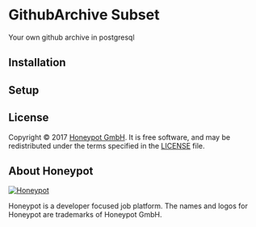 # GithubArchive Subset

Your own github archive in postgresql

## Installation



## Setup


License
-------

Copyright © 2017 [Honeypot GmbH][3]. It is free software, and may be
redistributed under the terms specified in the [LICENSE](/LICENSE) file.

About Honeypot
--------------

[![Honeypot](https://www.honeypot.io/logo.png)][3]

Honeypot is a developer focused job platform.
The names and logos for Honeypot are trademarks of Honeypot GmbH.

[3]: https://www.honeypot.io?utm_source=github
